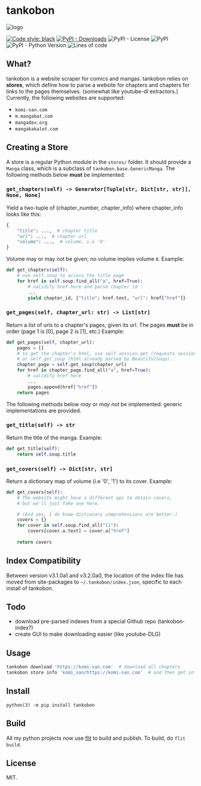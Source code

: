 # tankobon
<!-- markdownlint-disable-file MD026 -->

![logo](https://raw.githubusercontent.com/ongyx/tankobon/master/logo.jpg "tankobon")

[![Code style: black](https://img.shields.io/badge/code%20style-black-000000.svg)](https://github.com/psf/black)
[![PyPI - Downloads](https://img.shields.io/pypi/dm/tankobon)](https://pypi.org/project/tankobon)
![PyPI - License](https://img.shields.io/pypi/l/tankobon)
![PyPI](https://img.shields.io/pypi/v/tankobon)
![PyPI - Python Version](https://img.shields.io/pypi/pyversions/tankobon)
![Lines of code](https://img.shields.io/tokei/lines/github/ongyx/tankobon)

## What?

tankobon is a website scraper for comics and mangas. tankobon relies on **stores**, which define how to parse a website for chapters and chapters for links to the pages themselves.
(somewhat like youtube-dl extractors.) Currently, the following websites are supported:

- `komi-san.com`
- `m.mangabat.com`
- `mangadex.org`
- `mangakakalot.com`

## Creating a Store

A store is a regular Python module in the `stores/` folder.
It should provide a `Manga` class, which is a subclass of `tankobon.base.GenericManga`.
The following methods below **must** be implemented:

### `get_chapters(self) -> Generator[Tuple[str, Dict[str, str]], None, None]`

Yield a two-tuple of (chapter_number, chapter_info) where chapter_info looks like this:
```python
{
    "title": ...,  # chapter title
    "url": ...,  # chapter url
    "volume": ...,  # volume, i.e '0'
}
```

Volume may or may not be given; no volume implies volume `0`. Example:

```python
def get_chapters(self):
    # use self.soup to access the title page
    for href in self.soup.find_all("a", href=True):
        # validify href here and parse chapter id
        ...
        yield chapter_id, {"title": href.text, "url": href["href"]}
```

### `get_pages(self, chapter_url: str) -> List[str]`

Return a list of urls to a chapter's pages, given its url.
The pages **must** be in order (page 1 is [0], page 2 is [1], etc.) Example:

```python
def get_pages(self, chapter_url):
    pages = []
    # to get the chapter's html, use self.session.get (requests session)
    # or self.get_soup (html already parsed by BeautifulSoup).
    chapter_page = self.get_soup(chapter_url)
    for href in chapter_page.find_all("a", href=True):
        # validify href here
        ...
        pages.append(href["href"])
    return pages
```

The following methods below _may_ or _may not_ be implemented: generic implementations are provided.

### `get_title(self) -> str`

Return the title of the manga. Example:

```python
def get_title(self):
    return self.soup.title
```

### `get_covers(self) -> Dict[str, str]`

Return a dictionary map of volume (i.e '0', '1') to its cover. Example:

```python
def get_covers(self):
    # The website might have a different api to obtain covers,
    # but we'll just fake one here.

    # (And yes, I do know dictionary comprehensions are better.)
    covers = {}
    for cover in self.soup.find_all("li"):
        covers[cover.a.text] = cover.a["href"]
    
    return covers
```

## Index Compatibility

Between version v3.1.0a1 and v3.2.0a0, the location of the index file has moved from site-packages to `~/.tankobon/index.json`, specific to each install of tankobon.

## Todo

- download pre-parsed indexes from a special Github repo (tankobon-index?)
- create GUI to make downloading easier (like youtube-DLG)

## Usage

```bash
tankobon download 'https://komi-san.com'  # download all chapters
tankobon store info 'komi_san/https://komi-san.com'  # and then get info on the chapters
```

## Install

`python(3) -m pip install tankobon`

## Build

All my python projects now use [flit](https://pypi.org/project/flit) to build and publish.
To build, do `flit build`.

## License

MIT.
